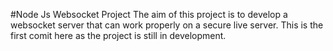 #Node Js Websocket Project
The aim of this project is to develop a websocket server that can work properly on a secure live server.
This is the first comit here as the project is still in development.